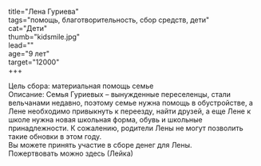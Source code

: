 title="Лена Гуриева"  
tags="помощь, благотворительность, сбор средств, дети"  
cat="Дети"  
thumb="kidsmile.jpg"  
lead=""  
age="9 лет"  
target="12000"  
+++
 
Цель сбора: материальная помощь семье  
Описание: Семья Гуриевых – вынужденные переселенцы, стали вельчанами недавно, поэтому семье нужна помощь в обустройстве, а Лене необходимо привыкнуть к переезду, найти друзей, а еще Лене к школе нужна новая школьная форма, обувь и школьные принадлежности. К сожалению, родители Лены не могут позволить такие обновки в этом году.  
Вы можете принять участие в сборе денег для Лены.  
Пожертвовать можно здесь (Лейка)
